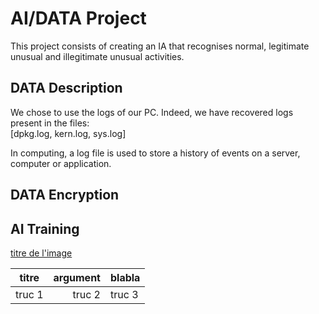 # AI/DATA Project

This project consists of creating an IA that recognises normal, legitimate unusual and illegitimate unusual activities.

## DATA Description

We chose to use the logs of our PC. Indeed, we have recovered logs present in the files:  
[dpkg.log,
kern.log,
sys.log]

In computing, a log file is used to store a history of events on a server, computer or application.

## DATA Encryption

## AI Training 

[titre de l'image](./pics/image.png)

| titre | argument | blabla |
| :---: | ---: | :--- |
| truc 1 | truc 2 | truc 3|
